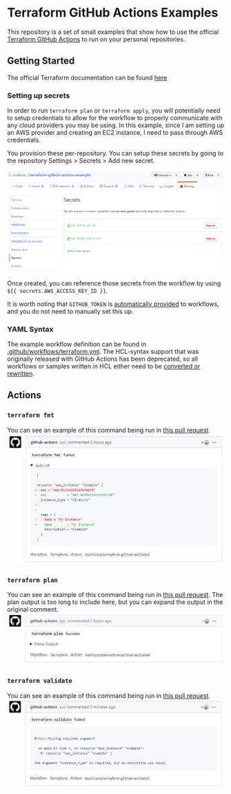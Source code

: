# Terraform GitHub Actions Examples
This repository is a set of small examples that show how to use the official [Terraform GitHub Actions](https://github.com/hashicorp/terraform-github-actions) to run on your personal repositories.

## Getting Started
The official Terraform documentation can be found [here](https://www.terraform.io/docs/github-actions/index.html)

### Setting up secrets
In order to run `terraform plan` or `terraform apply`, you will potentially need to setup credentials to allow for the workflow to properly communicate with any cloud providers you may be using. In this example, since I am setting up an AWS provider and creating an EC2 instance, I need to pass through AWS credentials.

You provision these per-repository. You can setup these secrets by going to the repository Settings > Secrets > Add new secret.

![Adding secrets](assets/secrets.png)

Once created, you can reference those secrets from the workflow by using `${{ secrets.AWS_ACCESS_KEY_ID }}`.

It is worth noting that `GITHUB_TOKEN` is [automatically provided](https://help.github.com/en/actions/automating-your-workflow-with-github-actions/authenticating-with-the-github_token) to workflows, and you do not need to manually set this up.

### YAML Syntax
The example workflow definition can be found in [.github/workflows/terraform.yml](.github/workflows/terraform.yml). The HCL-syntax support that was originally released with GitHub Actions has been deprecated, so all workflows or samples written in HCL either need to be [converted or rewritten](https://help.github.com/en/actions/automating-your-workflow-with-github-actions/metadata-syntax-for-github-actions).

## Actions

### `terraform fmt`
You can see an example of this command being run in [this pull request](https://github.com/xsalazar/terraform-github-actions-example/pull/1).
![terraform fmt](assets/format.png)

### `terraform plan`
You can see an example of this command being run in [this pull request](https://github.com/xsalazar/terraform-github-actions-example/pull/2). The plan output is too long to include here, but you can expand the output in the original comment.
![terraform plan](assets/plan.png)

### `terraform validate`
You can see an example of this command being run in [this pull request](https://github.com/xsalazar/terraform-github-actions-example/pull/3).
![terraform validate](assets/validate.png)
